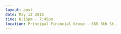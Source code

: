 ---
layout: post
date: May 12 2015
time: 6:15pm - 7:45pm
location: Principal Financial Group - 655 8th St.
---